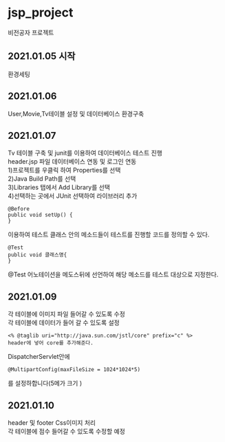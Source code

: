 # jsp_project
비전공자 프로젝트

## 2021.01.05 시작
  환경세팅

## 2021.01.06
  User,Movie,Tv테이블 설정 및 데이터베이스 환경구축<br>
 
## 2021.01.07
  Tv 테이블 구축 및 junit를 이용하여 데이터베이스 테스트 진행<br>
  header.jsp 파일 데이터베이스 연동 및 로그인 연동<br>
  1)프로젝트를 우클릭 하여 Properties를 선택<br>
  2)Java Build Path를 선택<br>
  3)Libraries 탭에서 Add Library를 선택<br>
  4)선택하는 곳에서 JUnit 선택하여 라이브러리 추가<br>
  ```
  @Before
  public void setUp() {
  }
  ```
  이용하여 테스트 클래스 안의 메소드들이 테스트를 진행할 코드를 정의할 수 있다.<br>
  ```
  @Test
  public void 클래스명{
  }
  ```
  @Test 어노테이션을 메도스뒤에 선언하여 해당 메소드를 테스트 대상으로 지정한다.  
## 2021.01.09
  각 테이블에 이미지 파일 들어갈 수 있도록 수정<br>
  각 테이블에 데이터가 들어 갈 수 있도록 설정
   ```
  <% @taglib uri="http://java.sun.com/jstl/core" prefix="c" %>
  header에 넣어 core를 추가해준다.
  ```
  DispatcherServlet안에
  ```
  @MultipartConfig(maxFileSize = 1024*1024*5)
  ```
  를 설정하합니다(5메가 크기 )
## 2021.01.10
  header 및 footer Css이미지 처리<br>
  각 테이블에 점수 들어갈 수 있도록 수정할 예정
